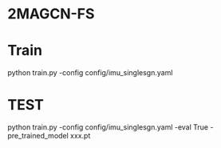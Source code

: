 # 2MAGCN-FS

# Train

python train.py -config config/imu_singlesgn.yaml 

# TEST

python train.py -config config/imu_singlesgn.yaml -eval True -pre_trained_model xxx.pt
